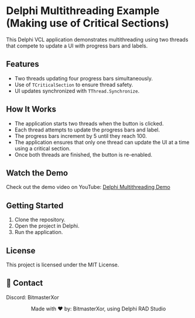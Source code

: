 # Delphi Multithreading Example (Making use of Critical Sections)

This Delphi VCL application demonstrates multithreading using two threads that compete to update a UI with progress bars and labels.

## Features
- Two threads updating four progress bars simultaneously.
- Use of `TCriticalSection` to ensure thread safety.
- UI updates synchronized with `TThread.Synchronize`.

## How It Works
- The application starts two threads when the button is clicked.
- Each thread attempts to update the progress bars and label.
- The progress bars increment by 5 until they reach 100.
- The application ensures that only one thread can update the UI at a time using a critical section.
- Once both threads are finished, the button is re-enabled.

## Watch the Demo
Check out the demo video on YouTube: [Delphi Multithreading Demo](https://youtu.be/k5rdp5FfzII)

## Getting Started
1. Clone the repository.
2. Open the project in Delphi.
3. Run the application.

## License
This project is licensed under the MIT License.

## 📧 Contact

Discord: BitmasterXor

<p align="center">Made with ❤️ by: BitmasterXor, using Delphi RAD Studio</p>
